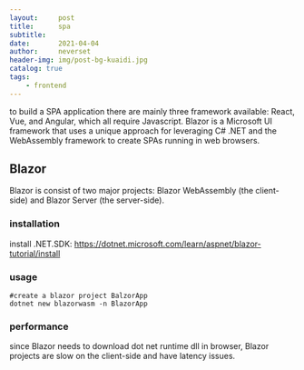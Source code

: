 ```yaml
---
layout:     post
title:      spa
subtitle:   
date:       2021-04-04
author:     neverset
header-img: img/post-bg-kuaidi.jpg
catalog: true
tags:
    - frontend
---
```


to build a SPA application there are mainly three framework available: React, Vue, and Angular, which all require Javascript. 
Blazor is a Microsoft UI framework that uses a unique approach for leveraging C# .NET and the WebAssembly framework to create SPAs running in web browsers.

## Blazor
Blazor is consist of two major projects: Blazor WebAssembly (the client-side) and Blazor Server (the server-side).

### installation
install .NET.SDK: https://dotnet.microsoft.com/learn/aspnet/blazor-tutorial/install

### usage

    #create a blazor project BalzorApp
    dotnet new blazorwasm -n BlazorApp

### performance
since Blazor needs to download dot net runtime dll in browser, Blazor projects are slow on the client-side and have latency issues.
